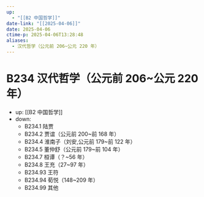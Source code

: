 ```yaml
---
up:
  - "[[B2 中国哲学]]"
date-link: "[[2025-04-06]]"
date: 2025-04-06
ctime-p: 2025-04-06T13:28:48
aliases:
  - 汉代哲学（公元前 206~公元 220 年）
---
```


# B234 汉代哲学（公元前 206~公元 220 年）

- up: [[B2 中国哲学]]
- down:	
	- B234.1 陆贾
	- B234.2 贾谊（公元前 200~前 168 年）
	- B234.4 淮南子（刘安,公元前 179~前 122 年）
	- B234.5 董仲舒（公元前 179~前 104 年）
	- B234.7 桓谭（？~56 年）
	- B234.8 王充（27~97 年）
	- B234.93 王符
	- B234.94 荀悦（148~209 年）
	- B234.99 其他
	
